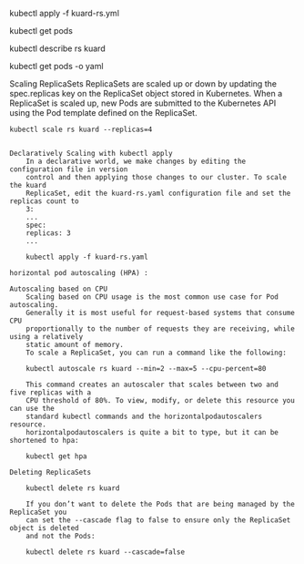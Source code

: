 kubectl apply -f kuard-rs.yml

kubectl get pods

kubectl describe rs kuard

kubectl get pods <pod-name> -o yaml



Scaling ReplicaSets
    ReplicaSets are scaled up or down by updating the spec.replicas key on the
    ReplicaSet object stored in Kubernetes. When a ReplicaSet is scaled up, new Pods
    are submitted to the Kubernetes API using the Pod template defined on the
    ReplicaSet.

    kubectl scale rs kuard --replicas=4


    Declaratively Scaling with kubectl apply
        In a declarative world, we make changes by editing the configuration file in version
        control and then applying those changes to our cluster. To scale the kuard
        ReplicaSet, edit the kuard-rs.yaml configuration file and set the replicas count to
        3:
        ...
        spec:
        replicas: 3
        ...

        kubectl apply -f kuard-rs.yaml

    horizontal pod autoscaling (HPA) :

    Autoscaling based on CPU
        Scaling based on CPU usage is the most common use case for Pod autoscaling.
        Generally it is most useful for request-based systems that consume CPU
        proportionally to the number of requests they are receiving, while using a relatively
        static amount of memory.
        To scale a ReplicaSet, you can run a command like the following:

        kubectl autoscale rs kuard --min=2 --max=5 --cpu-percent=80

        This command creates an autoscaler that scales between two and five replicas with a
        CPU threshold of 80%. To view, modify, or delete this resource you can use the
        standard kubectl commands and the horizontalpodautoscalers resource.
        horizontalpodautoscalers is quite a bit to type, but it can be shortened to hpa:

        kubectl get hpa

    Deleting ReplicaSets

        kubectl delete rs kuard

        If you don’t want to delete the Pods that are being managed by the ReplicaSet you
        can set the --cascade flag to false to ensure only the ReplicaSet object is deleted
        and not the Pods:

        kubectl delete rs kuard --cascade=false

        